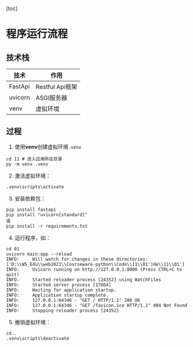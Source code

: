 [toc]

# 程序运行流程

## 技术栈

|技术| 作用|
|----|----|
|FastApi|Restful Api框架|
|uvicorn|ASGI服务器|
|venv|虚拟环境|

## 过程

1. 使用**venv**创建虚拟环境`.venv`

```shell
cd 11 # 进入应用所在目录
py -m venv .venv
```

2. 激活虚拟环境：

```shell
.venv\scripts\activate
```

3. 安装依赖包：

```shell
pip install fastapi
pip install "uvicorn[standard]"
或
pip install -r requirements.txt
```

4. 运行程序，如：

```shell
cd 01
uvicorn main:app --reload
INFO:     Will watch for changes in these directories: ['D:\\WS_Edu\\web2021\\Courseware-python\\Code\\11\\01']de\\11\\01']
INFO:     Uvicorn running on http://127.0.0.1:8000 (Press CTRL+C to quit)
INFO:     Started reloader process [24352] using WatchFiles
INFO:     Started server process [17664]
INFO:     Waiting for application startup.
INFO:     Application startup complete.
INFO:     127.0.0.1:64346 - "GET / HTTP/1.1" 200 OK
INFO:     127.0.0.1:64346 - "GET /favicon.ico HTTP/1.1" 404 Not Found
INFO:     Stopping reloader process [24352]
```

5. 撤销虚拟环境：

```shell
cd..
.venv\scripts\deactivate
```